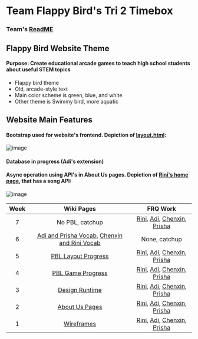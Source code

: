 # Team Flappy Bird's Tri 2 Timebox

### Team's [ReadME](https://github.com/rkwreck/team_flappy_bird#readme)

## Flappy Bird Website Theme
#### **Purpose:** Create educational arcade games to teach high school students about useful STEM topics
* Flappy bird theme
* Old, arcade-style text
* Main color scheme is green, blue, and white
* Other theme is Swimmy bird, more aquatic

## Website Main Features
#### Bootstrap used for website's frontend. Depiction of [layout.html](https://github.com/rkwreck/team_flappy_bird/blob/master/src/main/resources/templates/layout.html):
![image](https://user-images.githubusercontent.com/55467785/155940596-79df4deb-d690-403f-be1c-cfda2c5b2e91.png)
#### Database in progress (Adi's extension)
#### Async operation using API's in About Us pages. Depiction of [Rini's home page](https://github.com/rkwreck/team_flappy_bird/blob/master/src/main/resources/templates/aboutus/greetRini.html), that has a song API:
![image](https://user-images.githubusercontent.com/55467785/156216996-47f93913-af3d-4f90-9cb8-25d0f15130c1.png)


| Week | Wiki Pages | FRQ Work | 
| :--: | :--------: | :------: |
| 7 | No PBL, catchup | [Rini](https://github.com/rkwreck/team_flappy_bird/wiki/Rini---FRQ-Showing-1-(Week-7)), [Adi](https://github.com/rkwreck/team_flappy_bird/wiki/Adi-FRQ-Showing-1), [Chenxin](https://github.com/rkwreck/team_flappy_bird/wiki/Chenxin-FRQ-Showing-1-(Week-7)), [Prisha](https://github.com/rkwreck/team_flappy_bird/wiki/Prisha-FRQ-Showing-1-(Week-7)) |
| 6 | [Adi and Prisha Vocab](https://github.com/rkwreck/team_flappy_bird/wiki/Adi-&-Prisha---Week-6-Midterm), [Chenxin and Rini Vocab](https://github.com/rkwreck/team_flappy_bird/wiki/Chenxin-&-Rini-Week-6-Midterm-(Vocab)) | None, catchup |
| 5 | [PBL Layout Progress](https://github.com/rkwreck/team_flappy_bird/wiki/Week-5-PBL-Progress:-Swimmy-Bird,-Source-Pages,-and-Jekyll) | [Rini](https://replit.com/join/rrkvyskgss-rini), [Adi](https://github.com/adhithin/nighthawk_csa/blob/master/src/main/java/com/nighthawk/csa/mvc/DataOps/genericDataModel/Password.java), [Chenxin](https://replit.com/@chenxinNi/FRQ5#Main.java), [Prisha](https://replit.com/@PrishaMaiti/PrishasTests#PasswordGenerator.java) |
| 4 | [PBL Game Progress](https://github.com/rkwreck/team_flappy_bird/wiki/Jan-6th-%E2%80%93%C2%A0PBL-Progress-Tangibles:-Making-Games) | [Rini](https://docs.google.com/document/d/1MGJnbg-C82_RHkVBFWTm0NsNgXVti9ACZfjGJobwdt8/edit?usp=sharing), [Adi](https://padlet.com/adhithinmurthy07/qpjul2mieejnr1d6), [Chenxin](https://docs.google.com/document/d/1Yva-kQ3c_p_qO1O4K9rHbdkfy4ubx91boqDq0Vm5avo/edit?usp=sharing), [Prisha](https://docs.google.com/document/d/1UMpUJh6ypdTm1OwjPtjGThXWPG4ovmtr2x3-fMQVwFc/edit?usp=sharing) |
| 3 | [Design Runtime](https://github.com/rkwreck/team_flappy_bird/wiki/Design-Manager-Tangibles-(Week-3)---Runtime) | [Rini](https://docs.google.com/document/d/1MGJnbg-C82_RHkVBFWTm0NsNgXVti9ACZfjGJobwdt8/edit?usp=sharing), [Adi](https://padlet.com/adhithinmurthy07/qpjul2mieejnr1d6), [Chenxin](https://docs.google.com/document/d/1Yva-kQ3c_p_qO1O4K9rHbdkfy4ubx91boqDq0Vm5avo/edit?usp=sharing), [Prisha](https://docs.google.com/document/d/1UMpUJh6ypdTm1OwjPtjGThXWPG4ovmtr2x3-fMQVwFc/edit?usp=sharing) | 
| 2 | [About Us Pages](https://github.com/rkwreck/team_flappy_bird/wiki/Individual-Home-Pages-Preview-(Tangibles)) | [Rini](https://docs.google.com/document/d/1MGJnbg-C82_RHkVBFWTm0NsNgXVti9ACZfjGJobwdt8/edit?usp=sharing), [Adi](https://padlet.com/adhithinmurthy07/qpjul2mieejnr1d6), [Chenxin](https://docs.google.com/document/d/1Yva-kQ3c_p_qO1O4K9rHbdkfy4ubx91boqDq0Vm5avo/edit?usp=sharing), [Prisha](https://docs.google.com/document/d/1UMpUJh6ypdTm1OwjPtjGThXWPG4ovmtr2x3-fMQVwFc/edit?usp=sharing) | 
| 1 | [Wireframes](https://github.com/rkwreck/team_flappy_bird/wiki/Wireframes) | [Rini](https://docs.google.com/document/d/1MGJnbg-C82_RHkVBFWTm0NsNgXVti9ACZfjGJobwdt8/edit?usp=sharing), [Adi](https://padlet.com/adhithinmurthy07/qpjul2mieejnr1d6), [Chenxin](https://docs.google.com/document/d/1Yva-kQ3c_p_qO1O4K9rHbdkfy4ubx91boqDq0Vm5avo/edit?usp=sharing), [Prisha](https://docs.google.com/document/d/1UMpUJh6ypdTm1OwjPtjGThXWPG4ovmtr2x3-fMQVwFc/edit?usp=sharing) |

